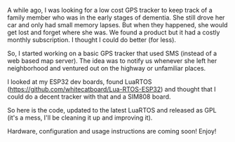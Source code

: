 A while ago, I was looking for a low cost GPS tracker to keep track of a family
member who was in the early stages of dementia. She still drove her car and only
had small memory lapses. But when they happened, she would get lost and forget
where she was.  We found a product but it had a costly monthly subscription.
I thought I could do better (for less).

So, I started working on a basic GPS tracker that used SMS (instead of a web based
map server).  The idea was to notify us whenever she left her neighborhood and
ventured out on the highway or unfamiliar places.

I looked at my ESP32 dev boards, found LuaRTOS (https://github.com/whitecatboard/Lua-RTOS-ESP32) and thought that I could do a decent tracker with that and a SIM808
board.

So here is the code, updated to the latest LuaRTOS and released as GPL
(it's a mess, I'll be cleaning it up and improving it).

Hardware, configuration and usage instructions are coming soon!
Enjoy!
